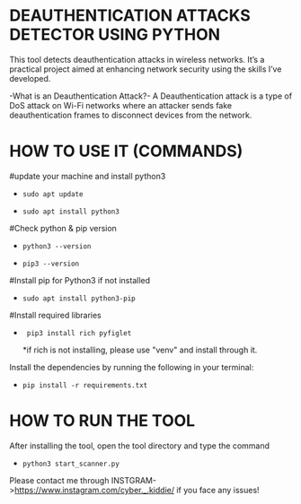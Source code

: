 # DEAUTHENTICATION ATTACKS DETECTOR USING PYTHON
This tool detects deauthentication attacks in wireless networks. It’s a practical project aimed at enhancing network security using the skills I’ve developed.

-What is an Deauthentication Attack?-
A Deauthentication attack is a type of DoS attack on Wi-Fi networks where an attacker sends fake deauthentication frames to disconnect devices from the network.

# HOW TO USE IT (COMMANDS)

  #update your machine and install python3
-     sudo apt update
-     sudo apt install python3
#Check python & pip version
-     python3 --version
-     pip3 --version
#Install pip for Python3 if not installed
-     sudo apt install python3-pip
#Install required libraries
-      pip3 install rich pyfiglet
    *if rich is not installing, please use "venv" and install through it.
   
Install the dependencies by running the following in your terminal:
-     pip install -r requirements.txt

# HOW TO RUN THE TOOL
After installing the tool, open the tool directory and type the command
-     python3 start_scanner.py

Please contact me through INSTGRAM->https://www.instagram.com/cyber._.kiddie/ if you face any issues!
